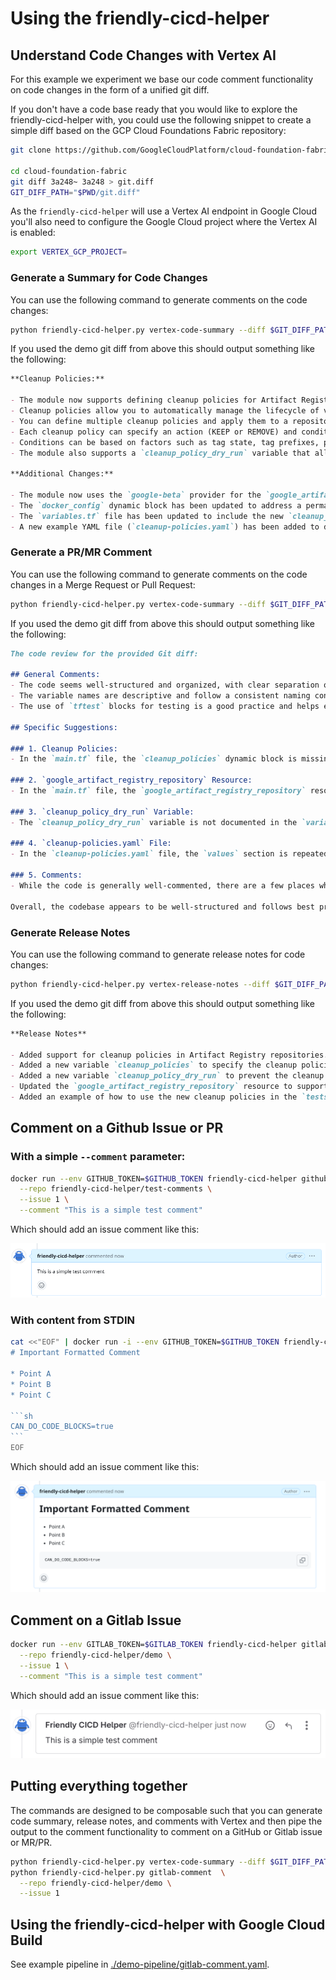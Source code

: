 # Using the friendly-cicd-helper

## Understand Code Changes with Vertex AI

For this example we experiment we base our code comment functionality on code changes in the form of a unified git diff.

If you don't have a code base ready that you would like to explore the friendly-cicd-helper with, you could use the following snippet to create a simple diff based on the GCP Cloud Foundations Fabric repository:

```sh
git clone https://github.com/GoogleCloudPlatform/cloud-foundation-fabric.git

cd cloud-foundation-fabric
git diff 3a248~ 3a248 > git.diff
GIT_DIFF_PATH="$PWD/git.diff"
```

As the `friendly-cicd-helper` will use a Vertex AI endpoint in Google Cloud you'll also need to configure the Google Cloud project where the Vertex AI is enabled:

```sh
export VERTEX_GCP_PROJECT=
```

### Generate a Summary for Code Changes

You can use the following command to generate comments on the code changes:

```sh
python friendly-cicd-helper.py vertex-code-summary --diff $GIT_DIFF_PATH
```

If you used the demo git diff from above this should output something like the following:

```md
**Cleanup Policies:**

- The module now supports defining cleanup policies for Artifact Registry repositories.
- Cleanup policies allow you to automatically manage the lifecycle of versions in your repository based on various criteria.
- You can define multiple cleanup policies and apply them to a repository.
- Each cleanup policy can specify an action (KEEP or REMOVE) and conditions for when the action should be applied.
- Conditions can be based on factors such as tag state, tag prefixes, package name prefixes, version name prefixes, and age of versions.
- The module also supports a `cleanup_policy_dry_run` variable that allows you to preview the effects of cleanup policies without actually deleting any versions.

**Additional Changes:**

- The module now uses the `google-beta` provider for the `google_artifact_registry_repository` resource.
- The `docker_config` dynamic block has been updated to address a permadiff issue.
- The `variables.tf` file has been updated to include the new `cleanup_policies` and `cleanup_policy_dry_run` variables.
- A new example YAML file (`cleanup-policies.yaml`) has been added to demonstrate how to use cleanup policies with the module.
```

### Generate a PR/MR Comment

You can use the following command to generate comments on the code changes in a Merge Request or Pull Request:


```sh
python friendly-cicd-helper.py vertex-code-summary --diff $GIT_DIFF_PATH
```
If you used the demo git diff from above this should output something like the following:

```md
The code review for the provided Git diff:

## General Comments:
- The code seems well-structured and organized, with clear separation of concerns between modules.
- The variable names are descriptive and follow a consistent naming convention, which enhances readability.
- The use of `tftest` blocks for testing is a good practice and helps ensure the correctness of the Terraform configuration.

## Specific Suggestions:

### 1. Cleanup Policies:
- In the `main.tf` file, the `cleanup_policies` dynamic block is missing a `content` block for the `most_recent_versions` field. This should be added to specify the criteria for keeping the most recent versions of artifacts.

### 2. `google_artifact_registry_repository` Resource:
- In the `main.tf` file, the `google_artifact_registry_repository` resource is missing a `name` argument. This is a required field and should be set to a unique name for the repository.

### 3. `cleanup_policy_dry_run` Variable:
- The `cleanup_policy_dry_run` variable is not documented in the `variables.tf` file. It would be helpful to add a description and specify the default value (if any) for this variable.

### 4. `cleanup-policies.yaml` File:
- In the `cleanup-policies.yaml` file, the `values` section is repeated twice. This seems to be an unnecessary duplication and can be removed.

### 5. Comments:
- While the code is generally well-commented, there are a few places where additional comments could improve clarity. For example, adding comments to explain the purpose of the `cleanup_policies` variable and the `cleanup_policy_dry_run` variable would be helpful.

Overall, the codebase appears to be well-structured and follows best practices. By addressing the suggestions mentioned above, you can further enhance the readability, maintainability, and testability of the code.
```

### Generate Release Notes

You can use the following command to generate release notes for code changes:

```sh
python friendly-cicd-helper.py vertex-release-notes --diff $GIT_DIFF_PATH
```

If you used the demo git diff from above this should output something like the following:

```md
**Release Notes**

- Added support for cleanup policies in Artifact Registry repositories.
- Added a new variable `cleanup_policies` to specify the cleanup policies for a repository.
- Added a new variable `cleanup_policy_dry_run` to prevent the cleanup pipeline from deleting versions in a repository.
- Updated the `google_artifact_registry_repository` resource to support the new cleanup policies and variables.
- Added an example of how to use the new cleanup policies in the `tests/modules/artifact_registry/examples/cleanup-policies.yaml` file.
```

## Comment on a Github Issue or PR

### With a simple `--comment` parameter:

```sh
docker run --env GITHUB_TOKEN=$GITHUB_TOKEN friendly-cicd-helper github-comment  \
  --repo friendly-cicd-helper/test-comments \
  --issue 1 \
  --comment "This is a simple test comment"
```

Which should add an issue comment like this:

![](./img/simple_comment.png)

### With content from STDIN

````sh
cat <<"EOF" | docker run -i --env GITHUB_TOKEN=$GITHUB_TOKEN friendly-cicd-helper github-comment --repo friendly-cicd-helper/test-comments --issue 1
# Important Formatted Comment 

* Point A
* Point B
* Point C

```sh
CAN_DO_CODE_BLOCKS=true
```
EOF
````

Which should add an issue comment like this:

![](./img/formatted_comment.png)

## Comment on a Gitlab Issue

```sh
docker run --env GITLAB_TOKEN=$GITLAB_TOKEN friendly-cicd-helper gitlab-comment  \
  --repo friendly-cicd-helper/demo \
  --issue 1 \
  --comment "This is a simple test comment"
```

Which should add an issue comment like this:

![](./img/gitlab_comment.png)

## Putting everything together

The commands are designed to be composable such that you can generate code summary, release notes, and comments with Vertex and then pipe the output to the comment functionality to comment on a GitHub or Gitlab issue or MR/PR.

```sh
python friendly-cicd-helper.py vertex-code-summary --diff $GIT_DIFF_PATH | \
python friendly-cicd-helper.py gitlab-comment  \
  --repo friendly-cicd-helper/demo \
  --issue 1
```


## Using the friendly-cicd-helper with Google Cloud Build

See example pipeline in [./demo-pipeline/gitlab-comment.yaml](./demo-pipeline/gitlab-comment.yaml).
